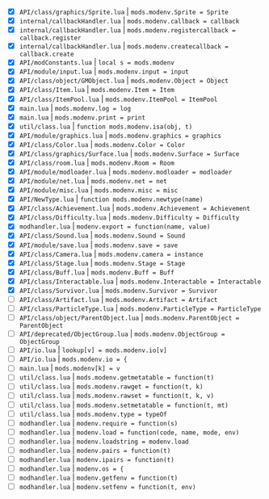 - [x] `API/class/graphics/Sprite.lua`     | `mods.modenv.Sprite = Sprite`
- [x] `internal/callbackHandler.lua`      | `mods.modenv.callback = callback`
- [x] `internal/callbackHandler.lua`      | `mods.modenv.registercallback = callback.register`
- [x] `internal/callbackHandler.lua`      | `mods.modenv.createcallback = callback.create`
- [x] `API/modConstants.lua`              | `local s = mods.modenv`
- [x] `API/module/input.lua`              | `mods.modenv.input = input`
- [x] `API/class/object/GMObject.lua`     | `mods.modenv.Object = Object`
- [x] `API/class/Item.lua`                | `mods.modenv.Item = Item`
- [x] `API/class/ItemPool.lua`            | `mods.modenv.ItemPool = ItemPool`
- [x] `main.lua`                          | `mods.modenv.log = log`
- [x] `main.lua`                          | `mods.modenv.print = print`
- [x] `util/class.lua`                    | `function mods.modenv.isa(obj, t)`
- [x] `API/module/graphics.lua`           | `mods.modenv.graphics = graphics`
- [x] `API/class/Color.lua`               | `mods.modenv.Color = Color`
- [x] `API/class/graphics/Surface.lua`    | `mods.modenv.Surface = Surface`
- [x] `API/class/room.lua`                | `mods.modenv.Room = Room`
- [x] `API/module/modloader.lua`          | `mods.modenv.modloader = modloader`
- [x] `API/module/net.lua`                | `mods.modenv.net = net`
- [x] `API/module/misc.lua`               | `mods.modenv.misc = misc`
- [x] `API/NewType.lua`                   | `function mods.modenv.newtype(name)`
- [x] `API/class/Achievement.lua`         | `mods.modenv.Achievement = Achievement`
- [x] `API/class/Difficulty.lua`          | `mods.modenv.Difficulty = Difficulty`
- [x] `modhandler.lua`                    | `modenv.export = function(name, value)`
- [x] `API/class/Sound.lua`               | `mods.modenv.Sound = Sound`
- [x] `API/module/save.lua`               | `mods.modenv.save = save`
- [x] `API/class/Camera.lua`              | `mods.modenv.camera = instance`
- [x] `API/class/Stage.lua`               | `mods.modenv.Stage = Stage`
- [x] `API/class/Buff.lua`                | `mods.modenv.Buff = Buff`
- [x] `API/class/Interactable.lua`        | `mods.modenv.Interactable = Interactable`
- [x] `API/class/Survivor.lua`            | `mods.modenv.Survivor = Survivor`
- [ ] `API/class/Artifact.lua`            | `mods.modenv.Artifact = Artifact`
- [ ] `API/class/ParticleType.lua`        | `mods.modenv.ParticleType = ParticleType`
- [ ] `API/class/object/ParentObject.lua` | `mods.modenv.ParentObject = ParentObject`
- [ ] `API/deprecated/ObjectGroup.lua`    | `mods.modenv.ObjectGroup = ObjectGroup`
- [ ] `API/io.lua`                        | `lookup[v] = mods.modenv.io[v]`
- [ ] `API/io.lua`                        | `mods.modenv.io = {`
- [ ] `main.lua`                          | `mods.modenv[k] = v`
- [ ] `util/class.lua`                    | `mods.modenv.getmetatable = function(t)`
- [ ] `util/class.lua`                    | `mods.modenv.rawget = function(t, k)`
- [ ] `util/class.lua`                    | `mods.modenv.rawset = function(t, k, v)`
- [ ] `util/class.lua`                    | `mods.modenv.setmetatable = function(t, mt)`
- [ ] `util/class.lua`                    | `mods.modenv.type = typeOf`
- [ ] `modhandler.lua`                    | `modenv.require = function(s)`
- [ ] `modhandler.lua`                    | `modenv.load = function(code, name, mode, env)`
- [ ] `modhandler.lua`                    | `modenv.loadstring = modenv.load`
- [ ] `modhandler.lua`                    | `modenv.pairs = function(t)`
- [ ] `modhandler.lua`                    | `modenv.ipairs = function(t)`
- [ ] `modhandler.lua`                    | `modenv.os = {`
- [ ] `modhandler.lua`                    | `modenv.getfenv = function(t)`
- [ ] `modhandler.lua`                    | `modenv.setfenv = function(t, env)`
